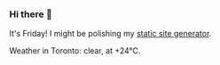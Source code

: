 ### Hi there :wave:

It's Friday! I might be polishing my [static site generator](https://github.com/bewuethr/pandoc-bash-blog).

Weather in Toronto: clear, at +24°C.
